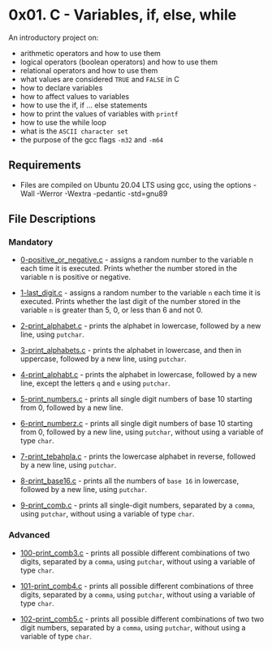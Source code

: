 # 0x01. C - Variables, if, else, while
An introductory project on:

- arithmetic operators and how to use them
- logical operators (boolean operators) and how to use them
- relational operators and how to use them
- what values are considered `TRUE` and `FALSE` in C
- how to declare variables
- how to affect values to variables
- how to use the if, if ... else statements
- how to print the values of variables with `printf`
- how to use the while loop
- what is the `ASCII character set`
- the purpose of the gcc flags `-m32` and `-m64`
## Requirements
- Files are compiled on Ubuntu 20.04 LTS using gcc, using the options -Wall -Werror -Wextra -pedantic -std=gnu89
## File Descriptions
### Mandatory
- [0-positive_or_negative.c](https://github.com/Gbeminiyi-S/alx-low_level_programming/blob/main/0x01-variables_if_else_while/0-positive_or_negative.c) - assigns a random number to the variable n each time it is executed. Prints whether the number stored in the variable n is positive or negative.

- [1-last_digit.c](https://github.com/Gbeminiyi-S/alx-low_level_programming/blob/main/0x01-variables_if_else_while/1-last_digit.c) - assigns a random number to the variable `n` each time it is executed. Prints whether the last digit of the number stored in the variable `n` is greater than 5, 0, or less than 6 and not 0.

- [2-print_alphabet.c](https://github.com/Gbeminiyi-S/alx-low_level_programming/blob/main/0x01-variables_if_else_while/2-print_alphabet.c) - prints the alphabet in lowercase, followed by a new line, using `putchar`.

- [3-print_alphabets.c](https://github.com/Gbeminiyi-S/alx-low_level_programming/blob/main/0x01-variables_if_else_while/3-print_alphabets.c) - prints the alphabet in lowercase, and then in uppercase, followed by a new line, using `putchar`.

- [4-print_alphabt.c](https://github.com/Gbeminiyi-S/alx-low_level_programming/blob/main/0x01-variables_if_else_while/4-print_alphabt.c) - prints the alphabet in lowercase, followed by a new line, except the letters `q` and `e` using `putchar`.

- [5-print_numbers.c](https://github.com/Gbeminiyi-S/alx-low_level_programming/blob/main/0x01-variables_if_else_while/5-print_numbers.c) - prints all single digit numbers of base 10 starting from 0, followed by a new line.

- [6-print_numberz.c](https://github.com/Gbeminiyi-S/alx-low_level_programming/blob/main/0x01-variables_if_else_while/6-print_numberz.c) - prints all single digit numbers of base 10 starting from 0, followed by a new line, using `putchar`, without using a variable of type `char`.

- [7-print_tebahpla.c](https://github.com/Gbeminiyi-S/alx-low_level_programming/blob/main/0x01-variables_if_else_while/7-print_tebahpla.c) - prints the lowercase alphabet in reverse, followed by a new line, using `putchar`.

- [8-print_base16.c](https://github.com/Gbeminiyi-S/alx-low_level_programming/blob/main/0x01-variables_if_else_while/8-print_base16.c) - prints all the numbers of `base 16` in lowercase, followed by a new line, using `putchar`.

- [9-print_comb.c](https://github.com/Gbeminiyi-S/alx-low_level_programming/blob/main/0x01-variables_if_else_while/9-print_comb.c) - prints all single-digit numbers, separated by a `comma`, using `putchar`, without using a variable of type `char`.

### Advanced
- [100-print_comb3.c](https://github.com/Gbeminiyi-S/alx-low_level_programming/blob/main/0x01-variables_if_else_while/100-print_comb3.c) - prints all possible different combinations of two digits, separated by a `comma`, using `putchar`, without using a variable of type `char`.

- [101-print_comb4.c](https://github.com/Gbeminiyi-S/alx-low_level_programming/blob/main/0x01-variables_if_else_while/101-print_comb4.c) - prints all possible different combinations of three digits, separated by a `comma`, using `putchar`, without using a variable of type `char`.

- [102-print_comb5.c](https://github.com/Gbeminiyi-S/alx-low_level_programming/blob/main/0x01-variables_if_else_while/102-print_comb5.c) - prints all possible different combinations of two two digit numbers, separated by a `comma`, using `putchar`, without using a variable of type `char`.
